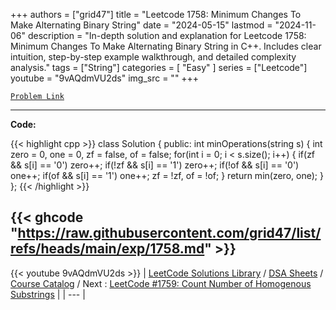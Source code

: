 
+++
authors = ["grid47"]
title = "Leetcode 1758: Minimum Changes To Make Alternating Binary String"
date = "2024-05-15"
lastmod = "2024-11-06"
description = "In-depth solution and explanation for Leetcode 1758: Minimum Changes To Make Alternating Binary String in C++. Includes clear intuition, step-by-step example walkthrough, and detailed complexity analysis."
tags = ["String"]
categories = [
    "Easy"
]
series = ["Leetcode"]
youtube = "9vAQdmVU2ds"
img_src = ""
+++



[`Problem Link`](https://leetcode.com/problems/minimum-changes-to-make-alternating-binary-string/description/)

---
**Code:**

{{< highlight cpp >}}
class Solution {
public:
    int minOperations(string s) {
        int zero = 0, one = 0, zf = false, of = false;
        for(int i = 0; i < s.size(); i++) {
            if(zf   && s[i] == '0') zero++;
            if(!zf  && s[i] == '1') zero++;
            if(!of   && s[i] == '0') one++;
            if(of  && s[i] == '1') one++;
            zf = !zf, of = !of;
        }
        return min(zero, one);
    }
};
{{< /highlight >}}

{{< ghcode "https://raw.githubusercontent.com/grid47/list/refs/heads/main/exp/1758.md" >}}
---
{{< youtube 9vAQdmVU2ds >}}
| [LeetCode Solutions Library](https://grid47.xyz/leetcode/) / [DSA Sheets](https://grid47.xyz/sheets/) / [Course Catalog](https://grid47.xyz/courses/) / Next : [LeetCode #1759: Count Number of Homogenous Substrings](https://grid47.xyz/leetcode/solution-1759-count-number-of-homogenous-substrings/) |
| --- |
